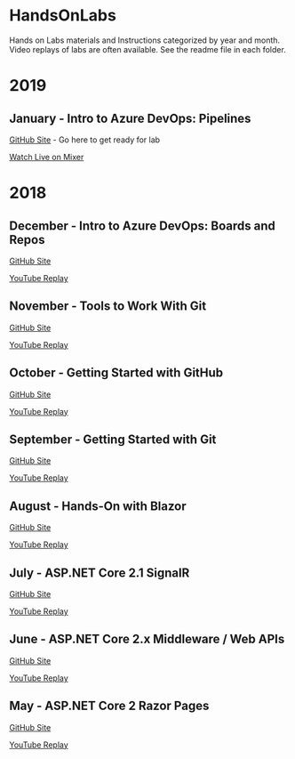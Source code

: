 # HandsOnLabs
Hands on Labs materials and Instructions categorized by year and month.  Video replays of labs are often available.  See the readme file in each folder.

# 2019

## January - Intro to Azure DevOps: Pipelines
[GitHub Site](https://github.com/phillydotnet/HandsOnLabs/tree/master/2019/01) - Go here to get ready for lab

[Watch Live on Mixer](https://www.mixer.com/PhillyDotNet)

# 2018

## December - Intro to Azure DevOps: Boards and Repos
[GitHub Site](https://github.com/phillydotnet/HandsOnLabs/tree/master/2018/12)

[YouTube Replay](https://www.youtube.com/watch?v=PwLnaaX_gJQ)

## November - Tools to Work With Git
[GitHub Site](https://github.com/phillydotnet/HandsOnLabs/tree/master/2018/11)

[YouTube Replay](https://www.youtube.com/watch?v=PwLnaaX_gJQ)

## October - Getting Started with GitHub
[GitHub Site](https://github.com/phillydotnet/HandsOnLabs/tree/master/2018/10)

[YouTube Replay](https://www.youtube.com/watch?v=9hz31McM7HY)

## September - Getting Started with Git
[GitHub Site](https://github.com/phillydotnet/HandsOnLabs/tree/master/2018/09)

[YouTube Replay](https://www.youtube.com/watch?v=SGzEpRdT7nk)

## August - Hands-On with Blazor
[GitHub Site](https://github.com/phillydotnet/HandsOnLabs/tree/master/2018/08) 

[YouTube Replay](https://www.youtube.com/watch?v=q1ca_Als86g)

## July - ASP.NET Core 2.1 SignalR
[GitHub Site](https://github.com/phillydotnet/HandsOnLabs/tree/master/2018/07)

[YouTube Replay](https://www.youtube.com/watch?v=vHgMD7I3Duw)

## June - ASP.NET Core 2.x Middleware / Web APIs
[GitHub Site](https://github.com/phillydotnet/HandsOnLabs/tree/master/2018/06)

[YouTube Replay](https://youtu.be/mbZfuVfgI8w)

## May - ASP.NET Core 2 Razor Pages
[GitHub Site](https://github.com/phillydotnet/HandsOnLabs/tree/master/2018/05)

[YouTube Replay](https://youtu.be/mA9kfF13s30?t=9m5s)